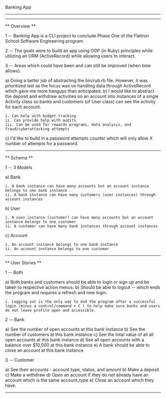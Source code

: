 Banking App
____________
____________

** Overview **

1 -- Banking App is a CLI project to conclude Phase One of the Flatiron School Software Engineering program.

2 -- The goals were to build an app using OOP (in Ruby) principles while utilizing an ORM (ActiveRecord) while allowing users to interact.

3 -- Areas which could have been and can still be improved (when time allows):

  a) Doing a better job of abstracting the bin/rub.rb file. However, it was prioritized last as the focus was on handling data through ActiveRecord which gave me more hangups than anticipated.
  b) I would like to abstract the deposit and withdraw activities on an account into instances of a single Activity class so banks and customers (of User class) can see the activity for each account.

    i. Can help with budget tracking
    ii. Can provide help with audits
    iii. Can be used for rewards programs, data analysis, and fraud/cyberattacking attempts

  c) I'd like to build in a password attempts counter which will only allow X number of attempts for a password.

____________

** Schema **

1 -- 3 Models

  a) Bank

    i. A bank instance can have many accounts but an account instance belongs to one bank instance
    ii. A bank instance can have many customers (user instances) through account instances

  b) User

    i. A user instance (customer) can have many accounts but an account instance belongs to one customer
    ii. A customer can have many bank instances through account instances

  c) Account

    i. An account instance belongs to one bank instance
    ii. An account instance belongs to one customer

____________

** User Stories ** 

1 -- Both

  a) Both banks and customers should be able to login or sign up and be taken to respective action menus.
  b) Should be able to logout -- which ends the program and requires a refresh and new login.

    i. Logging out is the only way to end the program after a successful login (minus a control/command + C ) to help make sure banks and users do not leave profile open and accessible.

2 -- Bank

  a) See the number of open accounts at this bank instance
  b) See the number of customers at this bank instance
  c) See the total value of all all open accounts at this bank instance
  d) See all open accounts with a balance over $10,000 at this bank instance
  e) A bank should be able to close an account at this bank instance

3 -- Customer

  a) See their accounts - account type, status, and amount
  b) Make a deposit
  c) Make a withdraw
  d) Open an account if they do not already have an account which is the same account_type
  e) Close an account which they have.

____________
